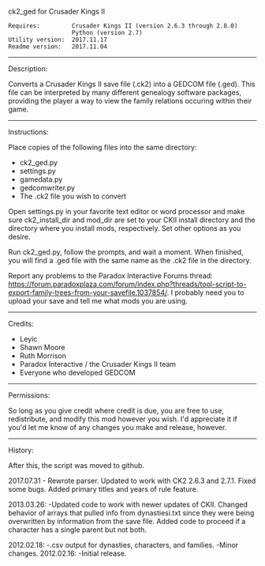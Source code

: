 ck2\_ged for Crusader Kings II    

    Requires:         Crusader Kings II (version 2.6.3 through 2.8.0)   
                      Python (version 2.7)    
    Utility version:  2017.11.17
    Readme version:   2017.11.04    

----------------------------------------------------------------------
Description:

Converts a Crusader Kings II save file (.ck2) into a GEDCOM file
(.ged). This file can be interpreted by many different genealogy
software packages, providing the player a way to view the family
relations occuring within their game.

----------------------------------------------------------------------
Instructions:

Place copies of the following files into the same directory:
  - ck2\_ged.py
  - settings.py
  - gamedata.py
  - gedcomwriter.py
  - The .ck2 file you wish to convert

Open settings.py in your favorite text editor or word processor and make 
sure ck2\_install\_dir and mod\_dir are set to your CKII install directory 
and the directory where you install mods, respectively.  Set other 
options as you desire.

Run ck2\_ged.py, follow the prompts, and wait a moment. When finished,
you will find a .ged file with the same name as the .ck2 file in the
directory.

Report any problems to the Paradox Interactive Forums thread: https://forum.paradoxplaza.com/forum/index.php?threads/tool-script-to-export-family-trees-from-your-savefile.1037854/.  I probably need you to upload your save and tell me what mods you are using.

----------------------------------------------------------------------
Credits:

- Leyic
- Shawn Moore
- Ruth Morrison
- Paradox Interactive / the Crusader Kings II team
- Everyone who developed GEDCOM

----------------------------------------------------------------------
Permissions:

So long as you give credit where credit is due, you are free to use,
redistribute, and modify this mod however you wish. I'd appreciate it
if you'd let me know of any changes you make and release, however.

----------------------------------------------------------------------
History:

After this, the script was moved to github.

2017.07.31 - Rewrote parser.  Updated to work with CK2 2.6.3 and 2.7.1.  Fixed some bugs.  Added primary titles and years of rule feature.

2013.03.26: -Updated code to work with newer updates of CKII. Changed behavior
of arrays that pulled info from dynastiesi.txt since they were being overwritten by information from the save file. Added code to proceed if a character has a single parent but not both.

2012.02.18: -.csv output for dynasties, characters, and families.
            -Minor changes.
2012.02.16: -Initial release.

